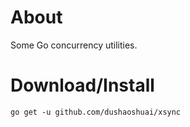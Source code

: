 # About

Some Go concurrency utilities.

# Download/Install

```shell
go get -u github.com/dushaoshuai/xsync
```
